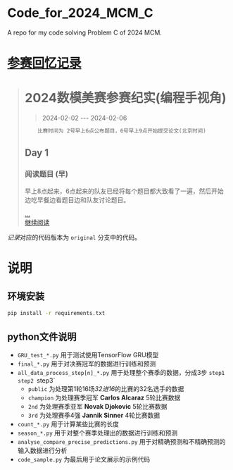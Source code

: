 # Code_for_2024_MCM_C

A repo for my code solving Problem C of 2024 MCM.

# [参赛回忆记录](https://ronaldln.github.io/MyPamphlet-Blog/2024/02/12/2024/)

>   # 2024数模美赛参赛纪实(编程手视角)
>
>   >   2024-02-02 --- 2024-02-06
>
>   ```txt
>       比赛时间为 2号早上6点公布题目，6号早上9点开始提交论文(北京时间)
>   ```
>
>   ## Day 1
>
>   ### 阅读题目 (早)
>
>   早上8点起来，6点起来的队友已经将每个题目都大致看了一遍，然后开始边吃早餐边看题目边和队友讨论题目。
>
>   [...<br/>继续阅读](https://ronaldln.github.io/MyPamphlet-Blog/2024/02/12/2024/)

*记录*对应的代码版本为 `original` 分支中的代码。

# 说明

## 环境安装

```bash
pip install -r requirements.txt
```

## python文件说明

-   `GRU_test_*.py` 用于测试使用TensorFlow GRU模型
-   `final_*.py` 用于对决赛冠军的数据进行训练和预测
-   `all_data_process_step[n]_*.py` 用于处理整个赛季的数据，分成3步 `step1` `step2 `step3`
    -   `public` 为处理第1轮16场*32进16*的比赛的32名选手的数据
    -   `champion` 为处理赛季冠军 **Carlos Alcaraz** 5轮比赛数据
    -   `2nd` 为处理赛季亚军 **Novak Djokovic** 5轮比赛数据
    -   `3rd` 为处理赛季4强 **Jannik Sinner** 4轮比赛数据
-   `count_*.py` 用于计算某些比赛的长度
-   `season_*.py` 用于对整个赛季处理出的数据进行训练和预测
-   `analyse_compare_precise_predictions.py` 用于对精确预测和不精确预测的输入数据进行分析
-   `code_sample.py` 为最后用于论文展示的示例代码

